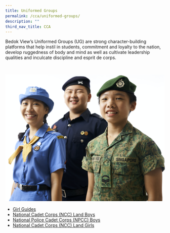 ```yaml
---
title: Uniformed Groups
permalink: /cca/uniformed-groups/
description: ""
third_nav_title: CCA
---
```

Bedok View’s Uniformed Groups (UG) are strong character-building platforms that help instil in students, commitment and loyalty to the nation, develop ruggedness of body and mind as well as cultivate leadership qualities and inculcate discipline and esprit de corps.

<br>

![Uniformed Groups](/images/UniGroups.png)
<br>

*  [Girl Guides](/cca/uniformed-groups/girl-guides/)
*  [National Cadet Corps (NCC) Land Boys](/cca/uniformed-groups/national-cadet-corps-ncc-land-boys/)
* [National Police Cadet Corps (NPCC) Boys](/cca/uniformed-groups/national-police-cadet-corps-npcc-boys/)
*  [National Cadet Corps (NCC) Land Girls](/cca/uniformed-groups/national-cadet-corps-ncc-land-girls/)
